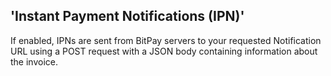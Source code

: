##  'Instant Payment Notifications (IPN)'
If enabled, IPNs are sent from BitPay servers to your requested
Notification URL using a POST request with a JSON body containing
information about the invoice.
